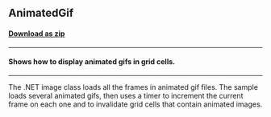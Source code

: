 ## AnimatedGif
#### [Download as zip](https://grapecity.github.io/DownGit/#/home?url=https://github.com/GrapeCity/ComponentOne-WinForms-Samples/tree/master/NetFramework\FlexGrid\CS\AnimatedGif)
____
#### Shows how to display animated gifs in grid cells.
____
The .NET image class loads all the frames in animated gif files.
The sample loads several animated gifs, then uses a timer to increment the current frame on each one and to invalidate grid cells that contain animated images.
